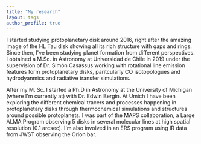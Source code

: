 ```yaml
---
title: "My research"
layout: tags
author_profile: true
---
```



I started studying protoplanetary disk around 2016, right after the amazing image of the HL Tau disk showing all its rich structure with gaps and rings.
Since then, I've been  studying planet formation from different perspectives. I obtained a M.Sc. in Astronomy at Universidad de Chile in 2019 under the supervision of Dr. Simón Casassus working with rotational line emission features form protoplanetary disks, paritcularly CO isotopologues and hydrodyanmics and radiative transfer simulations.

After my M. Sc. I started a Ph.D in Astronomy at the University of Michigan (where I'm currently at) with Dr. Edwin Bergin. At Umich I have been exploring the different chemical tracers and processes happening in protoplanetary disks through thermochemical simulations and structures around possible protoplanets. I was part of the MAPS collaboration, a Large ALMA Program observing 5 disks in several molecular lines at high spatial resolution (0.1 arcsec). I'm also involved in an ERS program using IR data from JWST observing the Orion bar.

